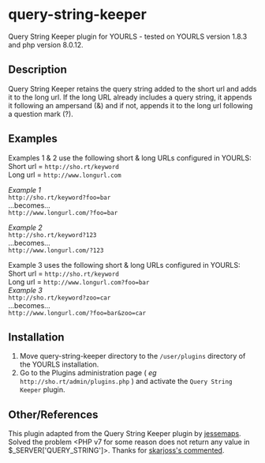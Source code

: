 # query-string-keeper
Query String Keeper plugin for YOURLS - tested on YOURLS version 1.8.3 and php version 8.0.12.

Description
-----------
Query String Keeper retains the query string added to the short url and adds it to the long url. If the long URL already includes a query string, it appends it following an ampersand (&) and if not, appends it to the long url following a question mark (?).  

Examples
--------
Examples 1 & 2 use the following short & long URLs configured in YOURLS:  
Short url = `http://sho.rt/keyword`  
Long url  = `http://www.longurl.com`  

_Example 1_  
`http://sho.rt/keyword?foo=bar`  
...becomes...  
`http://www.longurl.com/?foo=bar`  

_Example 2_  
`http://sho.rt/keyword?123`  
...becomes...  
`http://www.longurl.com/?123`  

Example 3 uses the following short & long URLs configured in YOURLS:  
Short url = `http://sho.rt/keyword`  
Long url  = `http://www.longurl.com?foo=bar`  
_Example 3_  
`http://sho.rt/keyword?zoo=car`  
...becomes...  
`http://www.longurl.com/?foo=bar&zoo=car`  

Installation
------------
1. Move query-string-keeper directory to the `/user/plugins` directory of the YOURLS installation.  
2. Go to the Plugins administration page ( *eg* `http://sho.rt/admin/plugins.php` ) and activate the `Query String Keeper` plugin.  

Other/References
----------------
This plugin adapted from the Query String Keeper plugin by [jessemaps](https://github.com/jessemaps/yourls-query-string-keeper).
Solved the problem <PHP v7 for some reason does not return any value in $_SERVER['QUERY_STRING']>.
Thanks for [skarjoss's commented](https://github.com/jessemaps/yourls-query-string-keeper/issues/1#issuecomment-1039690531). 

